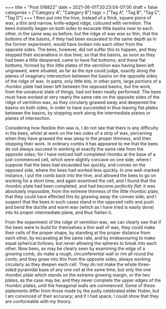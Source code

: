 +++
title = "Post 016822"
date = 2021-06-01T20:23:04-07:00
draft = false
categories = ["Category A", "Category B"]
tags = ["Tag A", "Tag B", "Tag C", "Tag D"]
+++
I then put into the hive, instead of a thick, square piece of wax, a thin and narrow, knife-edged ridge, coloured with vermilion. The bees instantly began on both sides to excavate little basins near to each other, in the same way as before; but the ridge of wax was so thin, that the bottoms of the basins, if they had been excavated to the same depth as in the former experiment, would have broken into each other from the opposite sides. The bees, however, did not suffer this to happen, and they stopped their excavations in due time; so that the basins, as soon as they had been a little deepened, came to have flat bottoms; and these flat bottoms, formed by thin little plates of the vermilion wax having been left ungnawed, were situated, as far as the eye could judge, exactly along the planes of imaginary intersection between the basins on the opposite sides of the ridge of wax. In parts, only little bits, in other parts, large portions of a rhombic plate had been left between the opposed basins, but the work, from the unnatural state of things, had not been neatly performed. The bees must have worked at very nearly the same rate on the opposite sides of the ridge of vermilion wax, as they circularly gnawed away and deepened the basins on both sides, in order to have succeeded in thus leaving flat plates between the basins, by stopping work along the intermediate planes or planes of intersection.

Considering how flexible thin wax is, I do not see that there is any difficulty in the bees, whilst at work on the two sides of a strip of wax, perceiving when they have gnawed the wax away to the proper thinness, and then stopping their work. In ordinary combs it has appeared to me that the bees do not always succeed in working at exactly the same rate from the opposite sides; for I have noticed half-completed rhombs at the base of a just-commenced cell, which were slightly concave on one side, where I suppose that the bees had excavated too quickly, and convex on the opposed side, where the bees had worked less quickly. In one well-marked instance, I put the comb back into the hive, and allowed the bees to go on working for a short time, and again examined the cell, and I found that the rhombic plate had been completed, and had become _perfectly flat_: it was absolutely impossible, from the extreme thinness of the little rhombic plate, that they could have effected this by gnawing away the convex side; and I suspect that the bees in such cases stand in the opposed cells and push and bend the ductile and warm wax (which as I have tried is easily done) into its proper intermediate plane, and thus flatten it.

From the experiment of the ridge of vermilion wax, we can clearly see that if the bees were to build for themselves a thin wall of wax, they could make their cells of the proper shape, by standing at the proper distance from each other, by excavating at the same rate, and by endeavouring to make equal spherical hollows, but never allowing the spheres to break into each other. Now bees, as may be clearly seen by examining the edge of a growing comb, do make a rough, circumferential wall or rim all round the comb; and they gnaw into this from the opposite sides, always working circularly as they deepen each cell. They do not make the whole three-sided pyramidal base of any one cell at the same time, but only the one rhombic plate which stands on the extreme growing margin, or the two plates, as the case may be; and they never complete the upper edges of the rhombic plates, until the hexagonal walls are commenced. Some of these statements differ from those made by the justly celebrated elder Huber, but I am convinced of their accuracy; and if I had space, I could show that they are conformable with my theory.
